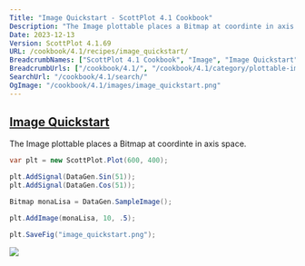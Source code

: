 ```yaml
---
Title: "Image Quickstart - ScottPlot 4.1 Cookbook"
Description: "The Image plottable places a Bitmap at coordinte in axis space."
Date: 2023-12-13
Version: ScottPlot 4.1.69
URL: /cookbook/4.1/recipes/image_quickstart/
BreadcrumbNames: ["ScottPlot 4.1 Cookbook", "Image", "Image Quickstart"]
BreadcrumbUrls: ["/cookbook/4.1/", "/cookbook/4.1/category/plottable-image", "/cookbook/4.1/recipes/image_quickstart/"]
SearchUrl: "/cookbook/4.1/search/"
OgImage: "/cookbook/4.1/images/image_quickstart.png"
---
```


<h2><a id='image-quickstart' href='/cookbook/4.1/recipes/image_quickstart/'>Image Quickstart</a></h2>

The Image plottable places a Bitmap at coordinte in axis space.

```cs
var plt = new ScottPlot.Plot(600, 400);

plt.AddSignal(DataGen.Sin(51));
plt.AddSignal(DataGen.Cos(51));

Bitmap monaLisa = DataGen.SampleImage();

plt.AddImage(monaLisa, 10, .5);

plt.SaveFig("image_quickstart.png");
```

<img src='../../images/image_quickstart.png' class='d-block mx-auto my-5' />


